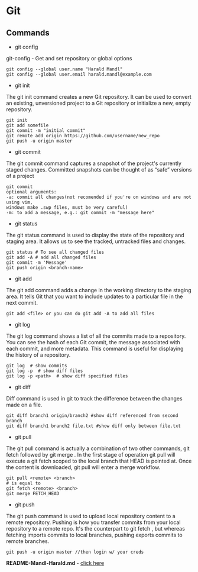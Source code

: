 # Git

## Commands

- git config
  
git-config - Get and set repository or global options

```
git config --global user.name "Harald Mandl"
git config --global user.email harald.mandl@example.com
```

- git init  

The git init command creates a new Git repository. It can be used to convert an existing, unversioned project to a Git repository or initialize a new, empty repository.

```
git init
git add somefile
git commit -m "initial commit"
git remote add origin https://github.com/username/new_repo
git push -u origin master
```

- git commit

The git commit command captures a snapshot of the project's currently staged changes. Committed snapshots can be thought of as “safe” versions of a project

```
git commit 
optional arguments:
-a: commit all changes(not recomended if you're on windows and are not using vim, 
windows make .swp files, must be very careful)
-m: to add a message, e.g.: git commit -m "message here"
```

- git status

The git status command is used to display the state of the repository and staging area. It allows us to see the tracked, untracked files and changes. 

```
git status # To see all changed files
git add -A # add all changed files
git commit -m 'Message'
git push origin <branch-name>
```

- git add

The git add command adds a change in the working directory to the staging area. It tells Git that you want to include updates to a particular file in the next commit.

`
git add <file> or you can do git add -A to add all files
`

- git log

The git log command shows a list of all the commits made to a repository. You can see the hash of each Git commit, the message associated with each commit, and more metadata. This command is useful for displaying the history of a repository.

```
git log  # show commits
git log -p  # show diff files
git log -p <path>  # show diff specified files
```

- git diff

Diff command is used in git to track the difference between the changes made on a file.

```
git diff branch1 origin/branch2	#show diff referenced from second branch
git diff branch1 branch2 file.txt #show diff only between file.txt
```


- git pull

The git pull command is actually a combination of two other commands, git fetch followed by git merge . In the first stage of operation git pull will execute a git fetch scoped to the local branch that HEAD is pointed at. Once the content is downloaded, git pull will enter a merge workflow.

```
git pull <remote> <branch>
# is equal to
git fetch <remote> <branch>
git merge FETCH_HEAD
```

- git push

The git push command is used to upload local repository content to a remote repository. Pushing is how you transfer commits from your local repository to a remote repo. It's the counterpart to git fetch , but whereas fetching imports commits to local branches, pushing exports commits to remote branches.


`git push -u origin master //then login w/ your creds`

**README-Mandl-Harald.md** - [click here](./README-Mandl-Harald.md)
